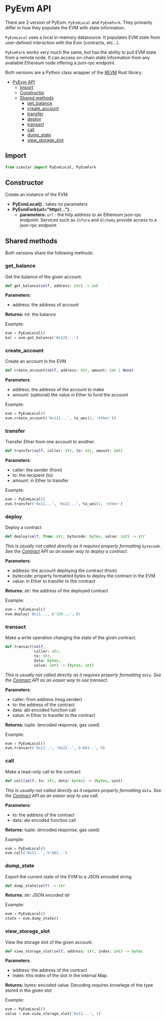 # PyEvm API

There are 2 version of PyEvm:  `PyEvmLocal` and `PyEvmFork`. They primarily differ in how they populate the EVM with state information. 

`PyEvmLocal` uses a local in-memory datasource. It populates EVM state from user-defined interaction with the Evm (contracts, etc...).  

`PyEvmFork` works very much the same, but has the ability to pull EVM state from a remote node.  It can access on-chain state information from any available Ethereum node offering a json-rpc endpoint.

Both versions are a Python class wrapper of the [REVM](https://github.com/bluealloy/revm/tree/main) Rust library.

- [PyEvm API](#pyevm-api)
  - [Import](#import)
  - [Constructor](#constructor)
  - [Shared methods](#shared-methods)
    - [get\_balance](#get_balance)
    - [create\_account](#create_account)
    - [transfer](#transfer)
    - [deploy](#deploy)
    - [transact](#transact)
    - [call](#call)
    - [dump\_state](#dump_state)
    - [view\_storage\_slot](#view_storage_slot)

## Import
```python
from simular import PyEvmLocal, PyEvmFork
```

## Constructor

Create an instance of the EVM.


* **PyEvmLocal()** : takes no parameters
* **PyEvmFork(url="http//...")** : 
    - **parameters:** `url` : the http address to an Ethereum json-rpc endpoint.  Services such as `Infura` and `Alchemy` provide access to a json-rpc endpoint


## Shared methods
Both versions share the following methods:

### get_balance
Get the balance of the given account.

```python
def get_balance(self, address: str) -> int
```

**Parameters**:
- address: the address of account

**Returns:** int: the balance 

Example:
```python
evm = PyEvmLocal()
bal = evm.get_balance('0x123...')
```

### create_account
Create an account in the EVM

```python
def create_account(self, address: str, amount: int | None)
```

**Parameters**:
- address: the address of the account to make
- amount: (optional) the value in Ether to fund the account
  
Example:
```python
evm = PyEvmLocal()
evm.create_account('0x111...', to_wei(2, 'ether'))
```

### transfer
Transfer Ether from one account to another.

```python
def transfer(self, caller: str, to: str, amount: int)
```

**Parameters**:
- caller: the sender (from)
- to: the recipient (to)
- amount: in Ether to transfer
  
Example:
```python
evm = PyEvmLocal()
evm.transfer('0x11...', '0x22...', to_wei(1, 'ether')
```

### deploy
Deploy a contract

```python
def deploy(self, from: str, bytecode: bytes, value: int) -> str
```

*This is usually not called directly as it requires properly formatting `bytecode`. See the [Contract](./contract.md) API as an easier way to deploy a contract.*

**Parameters**:
- address: the account deploying the contract (from)
- bytecode: property formatted bytes to deploy the contract in the EVM
- value: in Ether to transfer to the contract

**Returns:** str: the address of the deployed contract

Example:
```python
evm = PyEvmLocal()
evm.deploy('0x11..., b'320...', 0)
```

### transact
Make a write operation changing the state of the given contract.

```python
def transact(self, 
             caller: str, 
             to: str, 
             data: bytes, 
             value: int) -> (bytes, int)
```

*This is usually not called directly as it requires properly formatting `data`. See the [Contract](./contract.md) API as an easier way to use transact.*

**Parameters**:
- caller: from address (msg.sender)
- to: the address of the contract
- data: abi encoded function call
- value: in Ether to transfer to the contract

**Returns:** tuple: (encoded response, gas used)

Example:
```python
evm = PyEvmLocal()
evm.transact('0x11..', '0x22..', b'661..', 0)
```

### call
Make a read-only call to the contract

```python
def call(self, to: str, data: bytes) -> (bytes, uint)
```
*This is usually not called directly as it requires properly formatting `data`. See the [Contract](./contract.md) API as an easier way to use call.*

**Parameters**:
- to: the address of the contract
- data: abi encoded function call

**Returns:** tuple: (encoded response, gas used)

Example:
```python
evm = PyEvmLocal()
evm.call('0x11..', b'661..')
```

### dump_state
Export the current state of the EVM to a JSON encoded string

```python
def dump_state(self) -> str
```

**Returns:** str: JSON encoded str

Example:
```python
evm = PyEvmLocal()
state = evm.dump_state()
```

### view_storage_slot
View the storage slot of the given account.

```python
def view_storage_slot(self, address: str, index: int) -> bytes
```

**Parameters**:
- address: the address of the contract
- index: this index of the slot in the internal Map.


**Returns:** bytes: encoded value.  Decoding requires knowlege of the type stored in the given slot

Example:
```python
evm = PyEvmLocal()
value = evm.view_storage_slot('0x11...', 1)
```




